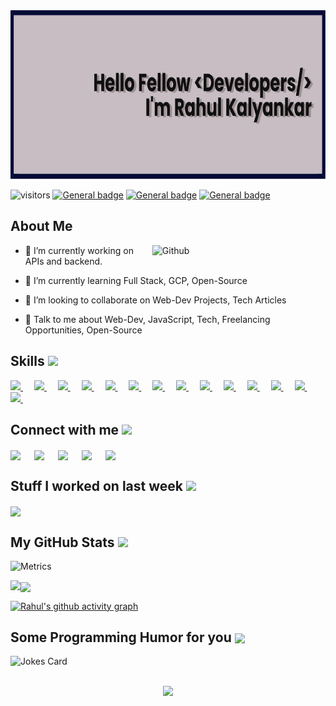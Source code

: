 
<div align="center">
<img width="100%" height = "270px" src="https://github.com/rahul-10-byte/rahul-10-byte/blob/main/banner.png" alt="cover" />
</div>

<!-- <h1> Hello Fellow < Developers/ >! <img src = "https://raw.githubusercontent.com/MartinHeinz/MartinHeinz/master/wave.gif" width = 50px> </h1> -->
<p align='center'>

![visitors](https://visitor-badge.glitch.me/badge?page_id=rahul-10-byte.rahul-10-byte)
[![General badge](https://img.shields.io/badge/Gmail-red.svg)](mailto:kalyankarrahul500@gmail.com)
[![General badge](https://img.shields.io/badge/Linkedin-blue.svg)](https://www.linkedin.com/in/rahul-kalyankar-05084a160/)
[![General badge](https://img.shields.io/badge/Dev.to-black.svg)](https://DEV.to/rahul_kalyankar)


</p>
<!-- <div size='20px'> Hi! My name is Rahul Kalyankar. Thank You for taking the time to view my GitHub Profile :smile: 
</div>
 -->
<h2> About Me 
<!-- <img src = "https://media0.giphy.com/media/KDDpcKigbfFpnejZs6/giphy.gif?cid=ecf05e47oy6f4zjs8g1qoiystc56cu7r9tb8a1fe76e05oty&rid=giphy.gif" width = 100px> -->
</h2>

<img width="55%" align="right" alt="Github" src="https://raw.githubusercontent.com/onimur/.github/master/.resources/git-header.svg" />


- 🔭 I’m currently working on APIs and backend.

- 🌱 I’m currently learning Full Stack, GCP, Open-Source 

- 👯 I’m looking to collaborate on Web-Dev Projects, Tech Articles 

- 💬 Talk to me about Web-Dev, JavaScript, Tech, Freelancing Opportunities, Open-Source 

<h2> Skills <img src = "https://media2.giphy.com/media/QssGEmpkyEOhBCb7e1/giphy.gif?cid=ecf05e47a0n3gi1bfqntqmob8g9aid1oyj2wr3ds3mg700bl&rid=giphy.gif" width = 40px> </h2>
<a href= https://github.com/rahul-10-byte?tab=repositories&q=&type=&language=c&sort= > <img width ='40px' src ='https://raw.githubusercontent.com/rahulbanerjee26/githubAboutMeGenerator/main/icons/c.svg'> </a> &emsp;
<a href= https://github.com/rahul-10-byte?tab=repositories&q=&type=&language=cpp&sort= > <img width ='40px' src ='https://raw.githubusercontent.com/rahulbanerjee26/githubAboutMeGenerator/main/icons/cpp.svg'> </a>&emsp;
<a href= https://github.com/rahul-10-byte?tab=repositories&q=&type=&language=java&sort= > <img width ='40px' src ='https://raw.githubusercontent.com/rahulbanerjee26/githubAboutMeGenerator/main/icons/java.svg'> </a>&emsp;
<a href= https://github.com/rahul-10-byte?tab=repositories&q=&type=&language=html&sort= > <img width ='40px' src ='https://raw.githubusercontent.com/rahulbanerjee26/githubAboutMeGenerator/main/icons/html.svg'> </a>&emsp;
<a href= https://github.com/rahul-10-byte?tab=repositories&q=&type=&language=css&sort= > <img width ='40px' src ='https://raw.githubusercontent.com/rahulbanerjee26/githubAboutMeGenerator/main/icons/css.svg'> </a>&emsp;
<a href= https://github.com/rahul-10-byte?tab=repositories&q=&type=&language=javascript&sort= > <img width ='40px' src ='https://raw.githubusercontent.com/rahulbanerjee26/githubAboutMeGenerator/main/icons/javascript.svg'> </a>&emsp;
<a href= https://github.com/rahul-10-byte?tab=repositories&q=&type=&language=bootstrap&sort= > <img width ='45px' src ='https://raw.githubusercontent.com/rahulbanerjee26/githubAboutMeGenerator/main/icons/bootstrap.svg'> </a>&emsp;
<a href= https://github.com/rahul-10-byte?tab=repositories&q=&type=&language=nodejs&sort= > <img width ='45px' src ='https://raw.githubusercontent.com/rahulbanerjee26/githubAboutMeGenerator/main/icons/nodejs.svg'> </a>&emsp;
<a href= https://github.com/rahul-10-byte?tab=repositories&q=&type=&language=mysql&sort= > <img width ='45px' src ='https://raw.githubusercontent.com/rahulbanerjee26/githubAboutMeGenerator/main/icons/mysql.svg'> </a>&emsp;
<a href= https://github.com/rahul-10-byte?tab=repositories&q=&type=&language=mongodb&sort= > <img width ='45px' src ='https://raw.githubusercontent.com/rahulbanerjee26/githubAboutMeGenerator/main/icons/mongodb.svg'> </a>&emsp;
<a href= https://github.com/rahul-10-byte?tab=repositories&q=&type=&language=gcp&sort= > <img width ='45px' src ='https://raw.githubusercontent.com/rahulbanerjee26/githubAboutMeGenerator/main/icons/gcp.svg'> </a>&emsp;
<a href= https://github.com/rahul-10-byte?tab=repositories&q=&type=&language=github&sort= > <img width ='45px' src ='https://raw.githubusercontent.com/rahulbanerjee26/githubAboutMeGenerator/main/icons/github.svg'> </a>&emsp;
<a href= https://github.com/rahul-10-byte?tab=repositories&q=&type=&language=git&sort= > <img width ='45px' src ='https://raw.githubusercontent.com/rahulbanerjee26/githubAboutMeGenerator/main/icons/git.svg'> </a>&emsp;
<a href= https://github.com/rahul-10-byte?tab=repositories&q=&type=&language=linux&sort= > <img width ='45px' src ='https://raw.githubusercontent.com/rahulbanerjee26/githubAboutMeGenerator/main/icons/linux.svg'> </a>&emsp;


<h2> Connect with me <img src='https://raw.githubusercontent.com/ShahriarShafin/ShahriarShafin/main/Assets/handshake.gif' width="100px"> </h2>
<a href = 'https://www.linkedin.com/in/rahul-kalyankar-05084a160'> <img width = '45px' align= 'center' src="https://raw.githubusercontent.com/rahulbanerjee26/githubAboutMeGenerator/main/icons/linked-in-alt.svg"/></a> &emsp;
<a href = 'https://www.twitter.com/rahulkalyankar_'> <img width = '45px' align= 'center' src="https://raw.githubusercontent.com/rahulbanerjee26/githubAboutMeGenerator/main/icons/twitter.svg"/></a> &emsp;
<a href = 'https://www.instagram.com/rahul_kalyankar_10/'> <img width = '45px' align= 'center' src="https://raw.githubusercontent.com/rahulbanerjee26/githubAboutMeGenerator/main/icons/instagram.svg"/></a> &emsp;
<a href = 'https://www.github.com/rahul-10-byte'> <img width = '45px' align= 'center' src="https://raw.githubusercontent.com/rahulbanerjee26/githubAboutMeGenerator/main/icons/github.svg"/></a> &emsp;
<a href = 'https://rahulkalyankar.cf'> <img width = '45px' align= 'center' src="https://raw.githubusercontent.com/rahulbanerjee26/githubAboutMeGenerator/main/icons/portfolio.png"/></a>&emsp; 


<h2> Stuff I worked on last week  <img src = "https://media1.giphy.com/media/JZ40cnfnN11KycrvMF/giphy.gif?cid=ecf05e47a0n3gi1bfqntqmob8g9aid1oyj2wr3ds3mg700bl&rid=giphy.gif" width = 70px> </h2>
<a href="https://github.com/anuraghazra/github-readme-stats">
<img align="center" src="https://github-readme-stats.vercel.app/api/wakatime?username=@rahul_kalyankar&compact=True&theme=cobalt2"/>
</a>
<br>


<h2> My GitHub Stats <img src='https://media1.giphy.com/media/du3J3cXyzhj75IOgvA/giphy.gif?cid=ecf05e47x2g034i9pzwtzzsd3xgg2w9nr94t4tflbbgo3008&rid=giphy.gif' width='32px'> </h2>

![Metrics](https://metrics.lecoq.io/rahul-10-byte?template=terminal&base.header=0&base.activity=0&base.repositories=0&base.metadata=0&languages=1&languages.limit=8&languages.colors=github&languages.threshold=0%25&config.timezone=America%2FToronto)
  
<a href="https://github.com/anuraghazra/convoychat">
<img align="center" src="https://github-readme-stats.vercel.app/api/top-langs/?username=rahul-10-byte&theme=chartreuse-dark" />
</a>
<a href="https://github.com/anuraghazra/github-readme-stats">
<img align="left" src="https://github-readme-stats.vercel.app/api?username=rahul-10-byte&count_private=true&show_icons=true&theme=vision-friendly-dark" />
</a>

[![Rahul's github activity graph](https://activity-graph.herokuapp.com/graph?username=rahul-10-byte&theme=dracula)](https://github.com/ashutosh00710/github-readme-activity-graph)
  
<h2> Some Programming Humor for you <img align ='center' src='https://media2.giphy.com/media/UQDSBzfyiBKvgFcSTw/giphy.gif?cid=ecf05e47p3cd513axbek3f56ti3jzizq8hincw20jauyyfyw&rid=giphy.gif' width = '32px'></h2>

![Jokes Card](https://readme-jokes.vercel.app/api?theme=default)


<br>
<footer align='center'><a href="https://www.buymeacoffee.com/CodeWithRahul"><img src="https://img.buymeacoffee.com/button-api/?text=Buy me a pizza&emoji=🍕&slug=CodeWithRahul&button_colour=FFDD00&font_colour=000000&font_family=Bree&outline_colour=000000&coffee_colour=ffffff"></a> </footer>

